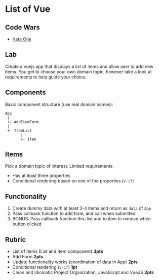 # List of Vue


## Code Wars

* [Kata One](https://www.codewars.com/kata/insert-dashes)

## Lab

Create a vuejs app that displays a list of items and allow user to add new items. You
get to choose your own domain topic, however take a look at requirements to help
guide your choice.

## Components

Basic component structure (use real domain names):

```
App
 |
 +- AddItemForm
 |
 +- ItemList
       |
       +- Item
```

## Items

Pick a domain topic of interest. Limited requirements:

* Has at least three properties
* Conditional rendering based on one of the properties (`v-if`)

## Functionality

1. Create dummy data with at least 3-4 items and return as `data` of `App`
1. Pass callback function to add form, and call when submitted
1. BONUS: Pass callback function thru list and to item to remove when button clicked

## Rubric

* List of Items (List and Item component) **3pts**
* Add Form **2pts**
* Update functionality works (coordination of data in App) **2pts**
* Conditional rendering (`v-if`) **1pt**
* Clean and Idiomatic Project Organization, JavaScript and VueJS **2pts**
